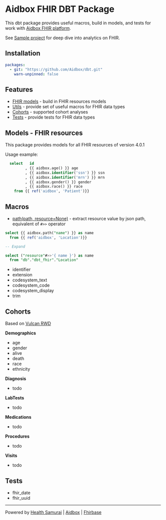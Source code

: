 # Aidbox FHIR DBT Package

This dbt package provides useful macros, build in models, and tests for work with [Aidbox FHIR platform](https://aidbox.app).

See [Sample project](https://github.com/Aidbox/dbt-sample-project) for deep dive into analytics on FHIR.

## Installation
```yml
packages:
  - git: "https://github.com/Aidbox/dbt.git"
    warn-unpinned: false
```

## Features
- [FHIR models](#models---fhir-resources) - build in FHIR resources models
- [Utils](#macros) - provide set of useful macros for FHIR data types
- [Cohorts](#cohorts) - supported cohort analyses
- [Tests](#tests) - provide tests for FHIR data types

## Models - FHIR resources
This package provides models for all FHIR resources of version 4.0.1

Usage example:

```sql
  select   id 
         , {{ aidbox.age() }} age
         , {{ aidbox.identifier('ssn') }} ssn
         , {{ aidbox.identifier('mrn') }} mrn
         , {{ aidbox.gender() }} gender
         , {{ aidbox.race() }} race
    from {{ ref('aidbox', 'Patient')}}
```

## Macros
- [path(path, resource=None)]() - extract resource value by json path, equivalent of `#>>` operator
```sql
select {{ aidbox.path("name") }} as name
  from {{ ref('aidbox', 'Location')}}

-- Expand 

select ("resource"#>>'{ name }') as name
  from "db"."dbt_fhir"."Location"
```

- identifier
- extension
- codesystem_text
- codesystem_code
- codesystem_display
- trim
## Cohorts

Based on [Vulcan RWD](https://build.fhir.org/ig/HL7/vulcan-rwd/patients.html)

__Demographics__
- age
- gender
- alive
- death
- race
- ethnicity

__Diagnosis__
- todo

__LabTests__
- todo

__Medications__
- todo

__Procedures__
- todo

__Visits__
- todo

## Tests
- fhir_date
- fhir_uuid

***
Powered by [Health Samurai](http://www.health-samurai.io) | [Aidbox](http://www.health-samurai.io/aidbox) | [Fhirbase](http://www.health-samurai.io/fhirbase)
